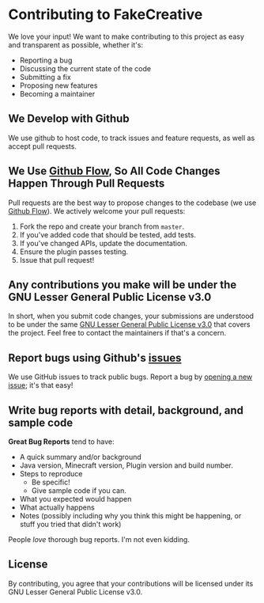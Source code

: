 # Contributing to FakeCreative
We love your input! We want to make contributing to this project as easy and transparent as possible, whether it's:

- Reporting a bug
- Discussing the current state of the code
- Submitting a fix
- Proposing new features
- Becoming a maintainer

## We Develop with Github
We use github to host code, to track issues and feature requests, as well as accept pull requests.

## We Use [Github Flow](https://guides.github.com/introduction/flow/index.html), So All Code Changes Happen Through Pull Requests
Pull requests are the best way to propose changes to the codebase (we use [Github Flow](https://guides.github.com/introduction/flow/index.html)). We actively welcome your pull requests:

1. Fork the repo and create your branch from `master`.
2. If you've added code that should be tested, add tests.
3. If you've changed APIs, update the documentation.
4. Ensure the plugin passes testing.
5. Issue that pull request!

## Any contributions you make will be under the GNU Lesser General Public License v3.0
In short, when you submit code changes, your submissions are understood to be under the same [GNU Lesser General Public License v3.0](https://www.gnu.org/licenses/lgpl-3.0.en.html) that covers the project. Feel free to contact the maintainers if that's a concern.

## Report bugs using Github's [issues](https://github.com/RockinChaos/FakeCreative/issues)
We use GitHub issues to track public bugs. Report a bug by [opening a new issue](https://github.com/RockinChaos/FakeCreative/issues/new/choose); it's that easy!

## Write bug reports with detail, background, and sample code

**Great Bug Reports** tend to have:

- A quick summary and/or background
- Java version, Minecraft version, Plugin version and build number.
- Steps to reproduce
  - Be specific!
  - Give sample code if you can.
- What you expected would happen
- What actually happens
- Notes (possibly including why you think this might be happening, or stuff you tried that didn't work)

People *love* thorough bug reports. I'm not even kidding.

## License
By contributing, you agree that your contributions will be licensed under its GNU Lesser General Public License v3.0.